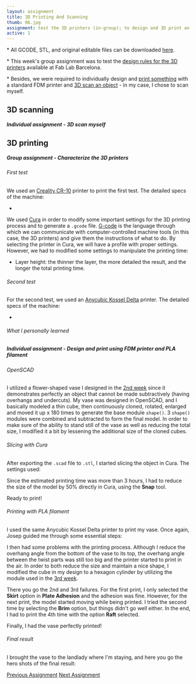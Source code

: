 ```yaml
---
layout: assignment
title: 3D Printing And Scanning
thumb: 06.jpg
assignment: test the 3D printers (in-group); to design and 3D print an object that could not be made subtractively (individual); to 3D scan an object (individual). 
active: 1
---
```

<p class="font-italic font-weight-bold">* All GCODE, STL, and original editable files can be downloaded <a href="https://gitlab.fabcloud.org/academany/fabacademy/2020/labs/barcelona/students/tue-ngo/tree/master/assets/img/print/">here</a>.</p>

<p class="font-italic font-weight-bold">* This week's group assignment was to test the <a href="#group">design rules for the 3D printers</a> available at Fab Lab Barcelona.</p> 
<!--<p>In order to explore the combination of subtractive and additive CAM parts in my Final Project, I also conducted a personal <a href="#tolerance">tolerance test</a>.</p>-->

<p class="font-italic font-weight-bold">* Besides, we were required to individually design and <a href="#filament">print something</a> with a standard FDM printer and <a href="#scan">3D scan an object</a> - in my case, I chose to scan myself.</p>

<!--<p class="font-italic font-weight-bold">* I also attempted to try other 3D printing techniques, which were <a href="#syringe">paste extrusion with the syringe</a> and <a href="#resin">stereolithography with an SLA printer.</a></p>-->

<h2 id="scan">3D scanning</h2>
<h5>Individual assignment - 3D scan myself</h5>
<!--<p>I used <a href="https://ca.wikipedia.org/wiki/Kinect">Kinect Xbox 360</a> to scan myself with the support from Santi and 2 classmates: Zoi and Hala. The detailed specs of the machine:</p>
<ul>
<li></li>
</ul>
<p>The software we used to process the scan was <a href="https://skanect.occipital.com/">Skanect.</a></p>
<p>This is called "pay back to the community":</p>-->
<p></p>

<h2>3D printing</h2>
<h5 id="group">Group assignment - Characterize the 3D printers</h5>
<h6>First test</h6>
<p>We used an <a href="#">Creality CR-10</a> printer to print the first test. The detailed specs of the machine:</p>
<ul>
<li></li>
</ul>
<p>We used <a href="https://ultimaker.com/software/ultimaker-cura">Cura</a> in order to modify some important settings for the 3D printing process and to generate a <code>.gcode</code> file. <a href="https://es.wikipedia.org/wiki/G-code">G-code</a> is the language through which we can communicate with computer-controlled machine tools (in this case, the 3D printers) and give them the instructions of what to do. By selecting the printer in Cura, we will have a profile with proper settings. However, we had to modified some settings to manipulate the printing time:</p>
<ul>
<li>Layer height: the thinner the layer, the more detailed the result, and the longer the total printing time.</li>
</ul>
<p></p>
<h6>Second test</h6>
<p>For the second test, we used an <a href="https://www.anycubic.com/products/anycubic-kossel-3d-printer">Anycubic Kossel Delta</a> printer. The detailed specs of the machine:</p>
<ul>
<li></li>
</ul>
<p></p>
<h6>What I personally learned</h6>
<p></p>

<h5 id="filament">Individual assignment - Design and print using FDM printer and PLA filament</h5>
<h6>OpenSCAD</h6>
<p>I utilized a flower-shaped vase I designed in the <a href="http://academany.fabcloud.io/fabacademy/2020/labs/barcelona/students/tue-ngo/assignments/week-02-computer-aided-design.html#vase">2nd week</a> since it demonstrates perfectly an object that cannot be made subtractively (having overhangs and undercuts). My vase was designed in OpenSCAD, and I basically modeled a thin cube, then continuously cloned, rotated, enlarged and moved it up x 180 times to generate the base module <code>shape()</code>. 3 <code>shape()</code> modules were combined and subtracted to form the final model. In order to make sure of the ability to stand still of the vase as well as reducing the total size, I modified it a bit by lessening the additional size of the cloned cubes.</p>
<p></p>
<h6>Slicing with Cura</h6>
<p>After exporting the <code>.scad</code> file to <code>.stl</code>, I started slicing the object in Cura. The settings used:</p>
<p>Since the estimated printing time was more than 3 hours, I had to reduce the size of the model by 50% directly in Cura, using the <strong>Snap</strong> tool.</p>
<p>Ready to print!</p>
<p></p>
<h6>Printing with PLA filament</h6>
<p>I used the same Anycubic Kossel Delta printer to print my vase. Once again, Josep guided me through some essential steps:</p>
<p>I then had some problems with the printing process. Although I reduce the overhang angle from the bottom of the vase to its top, the overhang angle between the twist parts was still too big and the printer started to print in the air. In order to both reduce the size and maintain a nice shape, I modified the cube in my design to a hexagon cylinder by utilizing the module used in the <a href="http://academany.fabcloud.io/fabacademy/2020/labs/barcelona/students/tue-ngo/assignments/week-03-computer-controlled-cutting.html#construction-kit">3rd week</a>.</p>
<p>There you go the 2nd and 3rd failures. For the first print, I only selected the <strong>Skirt</strong> option in <strong>Plate Adhesion</strong> and the adhesion was fine. However, for the next print, the model started moving while being printed. I tried the second time by selecting the <strong>Brim</strong> option, but things didn't go well either. In the end, I had to print the 4th time with the option <strong>Raft</strong> selected.</p>
<p>Finally, I had the vase perfectly printed!</p>
<p></p>
<h6>Final result</h6>
<p>I brought the vase to the landlady where I'm staying, and here you go the hero shots of the final result:</p>

<!--<h5 id="syringe">Additional delivery - Thick paste extrusion using syringe</h5>
<p></p>

<h5 id="resin">Additional delivery - Stereolithography using SLA printer and UV resin</h5>
<p></p>-->

<div class="container w-100 text-center py-4">
<a class="btn m-2" href="http://academany.fabcloud.io/fabacademy/2020/labs/barcelona/students/tue-ngo/assignments/week-04-electronics-production.html">Previous Assignment</a>
<a class="btn btn-inactive m-2" href="#">Next Assignment</a>
</div>